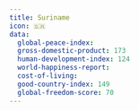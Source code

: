 ```yaml
---
title: Suriname
icon: 🇸🇷
data:
  global-peace-index:
  gross-domestic-product: 173
  human-development-index: 124
  world-happiness-report:
  cost-of-living:
  good-country-index: 149
  global-freedom-score: 70
---
```


